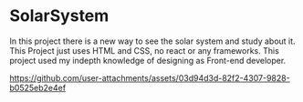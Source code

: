# SolarSystem
In this project there is a new way to see the solar system and study about it.
This Project just uses HTML and CSS, no react or any frameworks.
This project used my indepth knowledge of designing as Front-end developer.




https://github.com/user-attachments/assets/03d94d3d-82f2-4307-9828-b0525eb2e4ef

